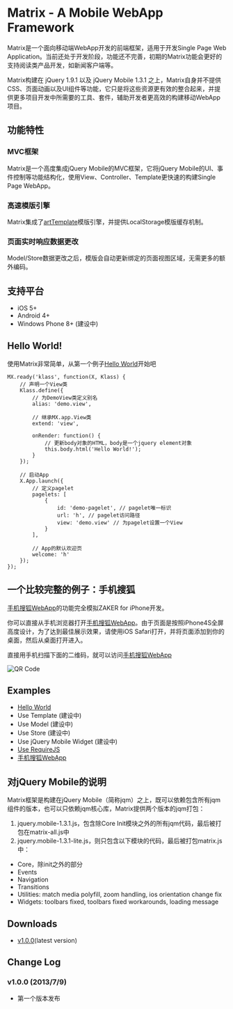# Matrix - A Mobile WebApp Framework

Matrix是一个面向移动端WebApp开发的前端框架，适用于开发Single Page Web Application。当前还处于开发阶段，功能还不完善，初期的Matrix功能会更好的支持阅读类产品开发，如新闻客户端等。

Matrix构建在 jQuery 1.9.1 以及 jQuery Mobile 1.3.1 之上，Matrix自身并不提供CSS、页面动画以及UI组件等功能，它只是将这些资源更有效的整合起来，并提供更多项目开发中所需要的工具、套件，辅助开发者更高效的构建移动WebApp项目。

## 功能特性

### MVC框架
Matrix是一个高度集成jQuery Mobile的MVC框架，它将jQuery Mobile的UI、事件控制等功能结构化，使用View、Controller、Template更快速的构建Single Page WebApp。

### 高速模版引擎
Matrix集成了[artTemplate](https://github.com/aui/artTemplate)模版引擎，并提供LocalStorage模版缓存机制。

### 页面实时响应数据更改
Model/Store数据更改之后，模版会自动更新绑定的页面视图区域，无需更多的额外编码。

## 支持平台

* iOS 5+
* Android 4+
* Windows Phone 8+ (建设中)

## Hello World!

使用Matrix非常简单，从第一个例子[Hello World](https://github.com/mxjs/matrix/tree/master/examples/helloworld/ "Example")开始吧

```
MX.ready('klass', function(X, Klass) {
    // 声明一个View类
    Klass.define({
        // 为DemoView类定义别名
        alias: 'demo.view',

        // 继承MX.app.View类
        extend: 'view',

        onRender: function() {
            // 更新body对象的HTML，body是一个jquery element对象
            this.body.html('Hello World!');
        }
    });

    // 启动App
    X.App.launch({
        // 定义pagelet
        pagelets: [
            {
                id: 'demo-pagelet', // pagelet唯一标识
                url: 'h', // pagelet访问路径
                view: 'demo.view' // 为pagelet设置一个View
            }
        ],

        // App的默认欢迎页
        welcome: 'h'
    });
});
```

## 一个比较完整的例子：手机搜狐

[手机搜狐WebApp](http://h5.m.sohu.com/matrix/v4/examples/msohu/index.html "手机搜狐（向Zaker致敬）")的功能完全模拟ZAKER for iPhone开发。

你可以直接从手机浏览器打开[手机搜狐WebApp](http://h5.m.sohu.com/matrix/v4/examples/msohu/index.html "手机搜狐（向Zaker致敬）")。由于页面是按照iPhone4S全屏高度设计，为了达到最佳展示效果，请使用iOS Safari打开，并将页面添加到你的桌面，然后从桌面打开进入。

直接用手机扫描下面的二维码，就可以访问[手机搜狐WebApp](http://h5.m.sohu.com/matrix/v4/examples/msohu/index.html "手机搜狐（向Zaker致敬）")

![QR Code](https://raw.github.com/mxjs/matrix/master/examples/msohu/qrcode.png "二维码")

## Examples

* [Hello World](http://mxjs.github.io/matrix/dev/examples/helloworld/index.html "Hello World")
* Use Template (建设中)
* Use Model (建设中)
* Use Store (建设中)
* Use jQuery Mobile Widget (建设中)
* [Use RequireJS](http://mxjs.github.io/matrix/dev/examples/requirejs/index.html "Hello RequireJS")
* [手机搜狐WebApp](http://h5.m.sohu.com/matrix/v4/examples/msohu/index.html "手机搜狐（向Zaker致敬）")

## 对jQuery Mobile的说明
Matrix框架是构建在jQuery Mobile（简称jqm）之上，既可以依赖包含所有jqm组件的版本，也可以只依赖jqm核心库，Matrix提供两个版本的jqm打包：

1. jquery.mobile-1.3.1.js，包含除Core Init模块之外的所有jqm代码，最后被打包在matrix-all.js中
2. jquery.mobile-1.3.1-lite.js，则只包含以下模块的代码，最后被打包matrix.js中：
 * Core，除init之外的部分
 * Events
 * Navigation
 * Transitions
 * Utilities: match media polyfill, zoom handling, ios orientation change fix
 * Widgets: toolbars fixed, toolbars fixed workarounds, loading message

## Downloads

* [v1.0.0](http://mxjs.github.io/matrix/tags/matrix-1.0.0.zip "matrix-1.0.0.zip")(latest version)

## Change Log

### v1.0.0 (2013/7/9)

* 第一个版本发布

